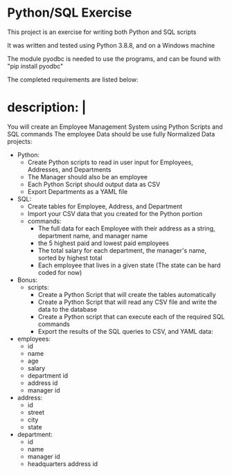 # Python/SQL Exercise

This project is an exercise for writing both Python and SQL scripts

It was written and tested using Python 3.8.8, and on a Windows machine

The module pyodbc is needed to use the programs, 
	and can be found with "pip install pyodbc"

The completed requirements are listed below:

# description: |
  You will create an Employee Management System using Python Scripts and SQL commands
  The employee Data should be use fully Normalized Data
projects:
- Python:
  - Create Python scripts to read in user input for Employees, Addresses, and Departments
  - The Manager should also be an employee
  - Each Python Script should output data as CSV
  - Export Departments as a YAML file
- SQL:
  - Create tables for Employee, Address, and Department 
  - Import your CSV data that you created for the Python portion
  - commands:
    - The full data for each Employee with their address as a string, department name, and manager name
    - the 5 highest paid and lowest paid employees
    - The total salary for each department, the manager's name, sorted by highest total
    - Each employee that lives in a given state (The state can be hard coded for now)
- Bonus:
  - scripts:
    - Create a Python Script that will create the tables automatically
    - Create a Python Script that will read any CSV file and write the data to the database
    - Create a Python script that can execute each of the required SQL commands
    - Export the results of the SQL queries to CSV, and YAML
data: 
- employees:
  - id
  - name
  - age
  - salary
  - department id
  - address id
  - manager id
- address:
  - id
  - street
  - city
  - state
- department:
  - id
  - name
  - manager id
  - headquarters address id
